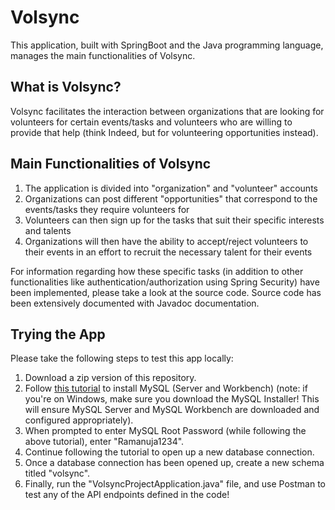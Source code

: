 # Volsync
This application, built with SpringBoot and the Java programming language, manages the main functionalities of Volsync.

## What is Volsync?
Volsync facilitates the interaction between organizations that are looking for volunteers for certain events/tasks and volunteers who are willing to provide that help (think Indeed, but for volunteering opportunities instead). 

## Main Functionalities of Volsync
1. The application is divided into "organization" and "volunteer" accounts
2. Organizations can post different "opportunities" that correspond to the events/tasks they require volunteers for
3. Volunteers can then sign up for the tasks that suit their specific interests and talents
4. Organizations will then have the ability to accept/reject volunteers to their events in an effort to recruit the necessary talent for their events

For information regarding how these specific tasks (in addition to other functionalities like authentication/authorization using Spring Security) have been implemented, please take a look at the source code. Source code has been extensively documented with Javadoc documentation.

## Trying the App
Please take the following steps to test this app locally:

1. Download a zip version of this repository.
2. Follow [this tutorial](https://www.youtube.com/watch?v=u96rVINbAUI) to install MySQL (Server and Workbench) (note: if you're on Windows, make sure you download the MySQL Installer! This will ensure MySQL Server and MySQL Workbench are downloaded and configured appropriately).
3. When prompted to enter MySQL Root Password (while following the above tutorial), enter "Ramanuja1234".
4. Continue following the tutorial to open up a new database connection.
5. Once a database connection has been opened up, create a new schema titled "volsync".
6. Finally, run the "VolsyncProjectApplication.java" file, and use Postman to test any of the API endpoints defined in the code!
